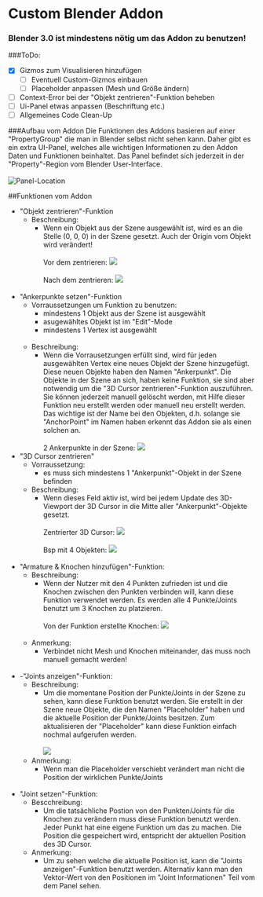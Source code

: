 # Custom Blender Addon
### Blender 3.0 ist mindestens nötig um das Addon zu benutzen!

###ToDo:
- [x] Gizmos zum Visualisieren hinzufügen
  - [ ] Eventuell Custom-Gizmos einbauen
  - [ ] Placeholder anpassen (Mesh und Größe ändern)
- [ ] Context-Error bei der "Objekt zentrieren"-Funktion beheben
- [ ] Ui-Panel etwas anpassen (Beschriftung etc.)
- [ ] Allgemeines Code Clean-Up

###Aufbau vom Addon
Die Funktionen des Addons basieren auf einer "PropertyGroup" die man in Blender selbst nicht sehen kann.
Daher gibt es ein extra UI-Panel, welches alle wichtigen Informationen zu den Addon Daten und Funktionen beinhaltet.
Das Panel befindet sich jederzeit in der "Property"-Region vom Blender User-Interface.
<br><br>
![Panel-Location](assets/panel_loc.png)

##Funktionen vom Addon
- "Objekt zentrieren"-Funktion
  - Beschreibung:
    - Wenn ein Objekt aus der Szene ausgewählt ist, wird es an die Stelle (0, 0, 0) in der Szene gesetzt. Auch der Origin vom Objekt wird verändert!
      <br><br>
      Vor dem zentrieren:
      ![](assets/center_obj_1.png)
      <br><br>
      Nach dem zentrieren:
      ![](assets/center_obj_2.png)
  <br><br>
- "Ankerpunkte setzen"-Funktion
  - Vorraussetzungen um Funktion zu benutzen:
    - mindestens 1 Objekt aus der Szene ist ausgewählt
    - asugewähltes Objekt ist im "Edit"-Mode
    - mindestens 1 Vertex ist ausgewählt
  <br><br>
  - Beschreibung:
    - Wenn die Vorrausetzungen erfüllt sind, wird für jeden ausgewählten Vertex eine neues Objekt der Szene hinzugefügt.
      Diese neuen Objekte haben den Namen "Ankerpunkt". Die Objekte in der Szene an sich, haben keine Funktion,
      sie sind aber notwendig um die "3D Cursor zentrieren"-Funktion auszuführen.
      Sie können jederzeit manuell gelöscht werden, mit Hilfe dieser Funktion neu erstellt werden oder manuell neu erstellt werden.
      Das wichtige ist der Name bei den Objekten, d.h. solange sie "AnchorPoint" im Namen haben erkennt das Addon sie als einen solchen an.
    <br><br>
    2 Ankerpunkte in der Szene:
    ![](assets/ankerpunkte.png)
- "3D Cursor zentrieren"
  - Vorraussetzung:
    - es muss sich mindestens 1 "Ankerpunkt"-Objekt in der Szene befinden
  - Beschreibung:
    - Wenn dieses Feld aktiv ist, wird bei jedem Update des 3D-Viewport der 3D Cursor in die Mitte aller "Ankerpunkt"-Objekte gesetzt.
    <br><br>
    Zentrierter 3D Cursor:
    ![](assets/3d_center.png)
    <br><br>
    Bsp mit 4 Objekten:
    ![](assets/4objs_center.png)
<br><br>
- "Armature & Knochen hinzufügen"-Funktion:
  - Beschreibung:
    - Wenn der Nutzer mit den 4 Punkten zufrieden ist und die Knochen zwischen den Punkten verbinden will, kann diese Funktion verwendet werden.
      Es werden alle 4 Punkte/Joints benutzt um 3 Knochen zu platzieren.
    <br><br>
    Von der Funktion erstellte Knochen:
    ![](assets/joints.png)
    <br><br>
  - Anmerkung:
    - Verbindet nicht Mesh und Knochen miteinander, das muss noch manuell gemacht werden!
<br><br>
- -"Joints anzeigen"-Funktion:
    - Beschreibung:
       - Um die momentane Position der Punkte/Joints in der Szene zu sehen, kann diese Funktion benutzt werden.
       Sie erstellt in der Szene neue Objekte, die den Namen "Placeholder" haben und die aktuelle Position der Punkte/Joints besitzen.
       Zum aktualisieren der "Placeholder" kann diese Funktion einfach nochmal aufgerufen werden.
    <br><br>
    ![](assets/gizmos.png)
    - Anmerkung:
      - Wenn man die Placeholder verschiebt verändert man nicht die Position der wirklichen Punkte/Joints
<br><br>
- "Joint setzen"-Funktion:
  - Bescchreibung:
    - Um die tatsächliche Postion von den Punkten/Joints für die Knochen zu verändern muss diese Funktion benutzt werden.
      Jeder Punkt hat eine eigene Funktion um das zu machen. Die Position die gespeichert wird, entspricht der aktuellen Position des 3D Cursor.
  - Anmerkung:
    - Um zu sehen welche die aktuelle Position ist, kann die "Joints anzeigen"-Funktion benutzt werden.
    Alternativ kann man den Vektor-Wert von den Positionen im "Joint Informationen" Teil vom dem Panel sehen. 